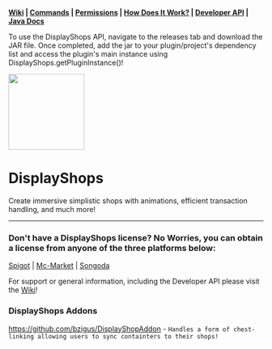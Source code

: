 **[Wiki](https://github.com/XZot1K/DisplayShopsAPI/wiki) | [Commands](https://github.com/XZot1K/DisplayShopsAPI/wiki/commands) | [Permissions](https://github.com/XZot1K/DisplayShopsAPI/wiki/permissions)
| [How Does It Work?](https://github.com/XZot1K/DisplayShopsAPI/wiki/shop-guide) | [Developer API](https://github.com/XZot1K/DisplayShopsAPI/wiki/developer-api)
| [Java Docs](https://xzot1k.github.io/DisplayShopsAPI/)**

To use the DisplayShops API, navigate to the releases tab and download the JAR file. Once completed, add the jar to your plugin/project's dependency list and access the plugin's main instance using
DisplayShops.getPluginInstance()!

<img src="https://imgur.com/mkPfGtg.png" width="150px" height="150px">

# DisplayShops

Create immersive simplistic shops with animations, efficient transaction handling, and much more!
***

### Don't have a DisplayShops license? No Worries, you can obtain a license from anyone of the three platforms below:

[Spigot](https://www.spigotmc.org/resources/•-display-shops-•-a-new-approach-to-player-shops-•.69766/) | [Mc-Market](https://www.mc-market.org/resources/11595/)
| [Songoda](https://songoda.com/marketplace/product/displayshops-displayshops.269)

For support or general information, including the Developer API please visit the [Wiki](https://github.com/XZot1K/DisplayShopsAPI/wiki)!

### DisplayShops Addons

https://github.com/bzigus/DisplayShopAddon - `Handles a form of chest-linking allowing users to sync containters to their shops!`
